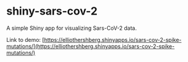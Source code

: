 # shiny-sars-cov-2
A simple Shiny app for visualizing Sars-CoV-2 data.

Link to demo: [https://elliothershberg.shinyapps.io/sars-cov-2-spike-mutations/](https://elliothershberg.shinyapps.io/sars-cov-2-spike-mutations/)
